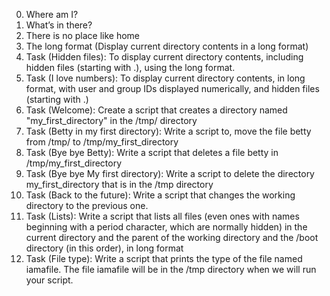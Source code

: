 0. Where am I?
1. What’s in there?
2. There is no place like home
3. The long format (Display current directory contents in a long format)
4. Task (Hidden files): To display current directory contents, including hidden files (starting with .), using the long format.
5. Task (I love numbers): To display current directory contents, in long format, with user and group IDs displayed numerically, and hidden files (starting with .)
6. Task (Welcome): Create a script that creates a directory named "my_first_directory" in the /tmp/ directory
7. Task (Betty in my first directory): Write a script to, move the file betty from /tmp/ to /tmp/my_first_directory
8. Task (Bye bye Betty): Write a script that deletes a file betty in /tmp/my_first_directory
9. Task (Bye bye My first directory): Write a script to delete the directory my_first_directory that is in the /tmp directory
10. Task (Back to the future): Write a script that changes the working directory to the previous one.
11. Task (Lists): Write a script that lists all files (even ones with names beginning with a period character, which are normally hidden) in the current directory and the parent of the working directory and the /boot directory (in this order), in long format
12. Task (File type): Write a script that prints the type of the file named iamafile. The file iamafile will be in the /tmp directory when we will run your script.
